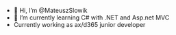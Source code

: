 - 👋 Hi, I’m @MateuszSlowik
- 🌱 I’m currently learning  C# with .NET and Asp.net MVC
- Currently working as ax/d365 junior developer

<!---
MateuszSlowik/MateuszSlowik is a ✨ special ✨ repository because its `README.md` (this file) appears on your GitHub profile.
You can click the Preview link to take a look at your changes.
--->
